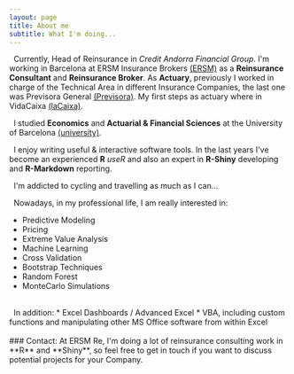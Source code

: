 ```yaml
---
layout: page
title: About me
subtitle: What I'm doing...
---
```


<i class="fa fa-briefcase"></i> &nbsp; Currently, Head of Reinsurance in *Credit Andorra Financial Group*. I'm working in Barcelona at ERSM Insurance Brokers [(ERSM)](http://ersmgrupo.com) as a **Reinsurance Consultant** and **Reinsurance Broker**. As **Actuary**, previously I worked in charge of the Technical Area in different Insurance Companies, the last one was Previsora General [(Previsora)](http://previsorageneral.com). My first steps as actuary where in VidaCaixa [(laCaixa)](http://vidacaixa.es).

<i class="fa fa-graduation-cap"></i> &nbsp; I studied **Economics** and **Actuarial & Financial Sciences** at the University of Barcelona [(university)](http://ub.edu).

<i class="fa fa-user"></i> &nbsp; I enjoy writing useful & interactive software tools. In the last years I've become an experienced **R** *useR* and also an expert in **R-Shiny** developing and **R-Markdown** reporting. 

<i class="fa fa-heart"></i> &nbsp; I'm addicted to cycling and travelling as much as I can...

<i class="fa fa-area-chart"></i> &nbsp; Nowadays, in my professional life, I am really interested in:
* Predictive Modeling
* Pricing
* Extreme Value Analysis
* Machine Learning
* Cross Validation
* Bootstrap Techniques
* Random Forest
* MonteCarlo Simulations
 
<br>
<i class="fa fa-line-chart"></i> &nbsp; In addition:
* Excel Dashboards / Advanced Excel
* VBA, including custom functions and manipulating other MS Office software from within Excel 

<br>
<br>
### Contact:
At ERSM Re, I'm doing a lot of reinsurance consulting work in **R** and **Shiny**, so feel free to get in touch if you want to discuss potential projects for your Company.

